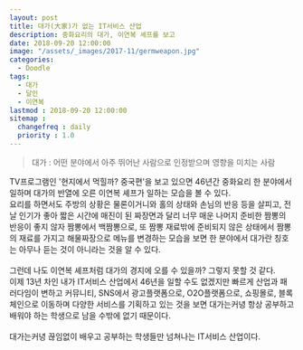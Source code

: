 ```yaml
---
layout: post
title: 대가(大家)가 없는 IT서비스 산업
description: 중화요리의 대가, 이연복 셰프를 보고
date: 2018-09-20 12:00:00
image: "/assets/_images/2017-11/germweapon.jpg"
categories:
  - Doodle
tags:
  - 대가
  - 달인
  - 이연복
lastmod : 2018-09-20 12:00:00
sitemap :
  changefreq : daily
  priority : 1.0
---
```



>대가 : 어떤 분야에서 아주 뛰어난 사람으로 인정받으며 영향을 미치는 사람

TV프로그램인 '현지에서 먹힐까? 중국편'을 보고 있으면 46년간 중화요리 한 분야에서 일하며 대가의 반열에 오른 이연복 셰프가 일하는 모습을 볼 수 있다.<br/>
요리를 하면서도 주방의 상황은 물론이거니와 홀의 상태와 손님의 반응 등을 살피고, 전날 인기가 좋아 짧은 시간에 매진이 된 짜장면과 달리 너무 매운 나머지 준비한 짬뽕의 반응이 좋지 않자 짬뽕에서 백짬뽕으로, 또 짬뽕 재료밖에 준비되지 않은 상태에서 짬뽕의 재료를 가지고 해물짜장으로 메뉴를 변경하는 모습을 보면 한 분야에서 대가란 칭호는 아무나 듣는 것이 아니라는 것을 알 수 있다.<br/>
<br/>
그런데 나도 이연복 셰프처럼 대가의 경지에 오를 수 있을까? 그렇지 못할 것 같다.<br/>
이제 13년 차인 내가 IT서비스 산업에서 46년을 일할 수도 없겠지만 빠르게 산업과 패러다임이 변하고 커뮤니티, SNS에서 광고플랫폼으로, O2O플랫폼으로, 쇼핑몰로, 블록체인으로 이동하며 다양한 서비스를 기획하고 있는 것을 보면 대가는커녕 항상 공부하고 배워야 하는 학생으로 남을 수밖에 없기 때문이다.<br/>
<br/>
대가는커녕 끊임없이 배우고 공부하는 학생들만 넘쳐나는 IT서비스 산업이다.
